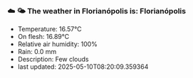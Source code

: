 ### ☁️ 🌤️  The weather in Florianópolis is: Florianópolis

- Temperature: 16.57°C
- On flesh: 16.89°C
- Relative air humidity: 100%
- Rain: 0.0 mm
- Description: Few clouds
- last updated: 2025-05-10T08:20:09.359364
